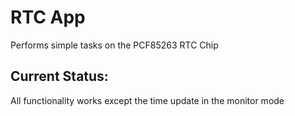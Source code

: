 # RTC App

Performs simple tasks on the PCF85263 RTC Chip

## Current Status:

All functionality works except the time update in the monitor mode